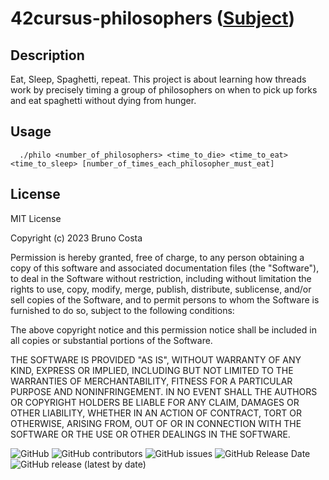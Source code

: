 # 42cursus-philosophers ([Subject](https://cdn.intra.42.fr/pdf/pdf/65766/en.subject.pdf))

## Description
Eat, Sleep, Spaghetti, repeat. This project is about learning how threads work by precisely timing a group of philosophers on when to pick up forks and eat spaghetti without dying from hunger.

## Usage

```unix
  ./philo <number_of_philosophers> <time_to_die> <time_to_eat> <time_to_sleep> [number_of_times_each_philosopher_must_eat] 
```

## License

MIT License

Copyright (c) 2023 Bruno Costa

Permission is hereby granted, free of charge, to any person obtaining a copy
of this software and associated documentation files (the "Software"), to deal
in the Software without restriction, including without limitation the rights
to use, copy, modify, merge, publish, distribute, sublicense, and/or sell
copies of the Software, and to permit persons to whom the Software is
furnished to do so, subject to the following conditions:

The above copyright notice and this permission notice shall be included in all
copies or substantial portions of the Software.

THE SOFTWARE IS PROVIDED "AS IS", WITHOUT WARRANTY OF ANY KIND, EXPRESS OR
IMPLIED, INCLUDING BUT NOT LIMITED TO THE WARRANTIES OF MERCHANTABILITY,
FITNESS FOR A PARTICULAR PURPOSE AND NONINFRINGEMENT. IN NO EVENT SHALL THE
AUTHORS OR COPYRIGHT HOLDERS BE LIABLE FOR ANY CLAIM, DAMAGES OR OTHER
LIABILITY, WHETHER IN AN ACTION OF CONTRACT, TORT OR OTHERWISE, ARISING FROM,
OUT OF OR IN CONNECTION WITH THE SOFTWARE OR THE USE OR OTHER DEALINGS IN THE
SOFTWARE.

![GitHub](https://img.shields.io/github/license/BrunoCostaGH/42cursus-philosophers?style=for-the-badge)
![GitHub contributors](https://img.shields.io/github/contributors/BrunoCostaGH/42cursus-philosophers?style=for-the-badge)
![GitHub issues](https://img.shields.io/github/issues/BrunoCostaGH/42cursus-philosophers?style=for-the-badge)
![GitHub Release Date](https://img.shields.io/github/release-date/BrunoCostaGH/42cursus-philosophers?style=for-the-badge)
![GitHub release (latest by date)](https://img.shields.io/github/v/release/BrunoCostaGH/42cursus-philosophers?style=for-the-badge)
